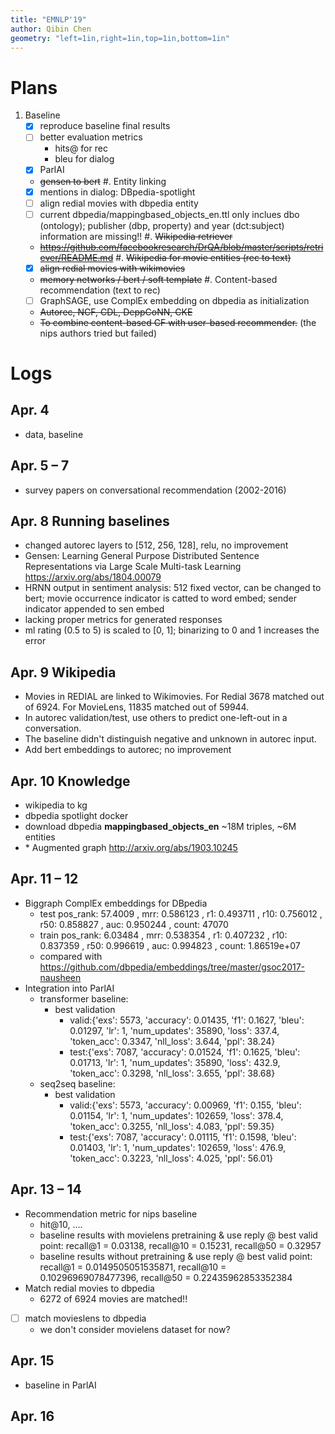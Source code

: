 ```yaml
---
title: "EMNLP'19"
author: Qibin Chen
geometry: "left=1in,right=1in,top=1in,bottom=1in"
---
```


# Plans

1. Baseline
    - [x] reproduce baseline final results
    - [ ] better evaluation metrics
        - hits@ for rec
        - bleu for dialog
    - [x] ParlAI
    - ~~gensen to bert~~
#. Entity linking
    - [x] mentions in dialog: DBpedia-spotlight
    - [ ] align redial movies with dbpedia entity
    - [ ] current dbpedia/mappingbased_objects_en.ttl only inclues dbo (ontology); publisher (dbp, property)  and year (dct:subject) information are missing!!
#. ~~Wikipedia retriever~~
    - ~~<https://github.com/facebookresearch/DrQA/blob/master/scripts/retriever/README.md>~~
#. ~~Wikipedia for movie entities (rec to text)~~
    - [x] ~~align redial movies with wikimovies~~
    - ~~memory networks / bert / soft template~~
#. Content-based recommendation (text to rec)
    - [ ] GraphSAGE, use ComplEx embedding on dbpedia as initialization
    - ~~Autorec, NCF, CDL, DeppCoNN, CKE~~
    - ~~To combine content-based CF with user-based recommender.~~ (the nips authors tried but failed)

# Logs

## Apr. 4

- data, baseline

## Apr. 5 – 7

- survey papers on conversational recommendation (2002-2016)

## Apr. 8 Running baselines

- changed autorec layers to \[512, 256, 128\], relu, no improvement
- Gensen: Learning General Purpose Distributed Sentence Representations via Large Scale Multi-task Learning <https://arxiv.org/abs/1804.00079>
- HRNN output in sentiment analysis: 512 fixed vector, can be changed to bert; movie occurrence indicator is catted to word embed; sender indicator appended to sen embed
- lacking proper metrics for generated responses
- ml rating (0.5 to 5) is scaled to \[0, 1\]; binarizing to 0 and 1 increases the error

## Apr. 9 Wikipedia

- Movies in REDIAL are linked to Wikimovies. For Redial 3678 matched out of 6924. For MovieLens, 11835 matched out of 59944.
- In autorec validation/test, use others to predict one-left-out in a conversation.
- The baseline didn't distinguish negative and unknown in autorec input.
- Add bert embeddings to autorec; no improvement

## Apr. 10 Knowledge

- wikipedia to kg
- dbpedia spotlight docker
- download dbpedia **mappingbased\_objects\_en** \~18M triples, \~6M entities
- \* Augmented graph <http://arxiv.org/abs/1903.10245>

## Apr. 11 – 12

- Biggraph ComplEx embeddings for DBpedia
    - test pos\_rank: 57.4009 , mrr: 0.586123 , r1: 0.493711 , r10: 0.756012 , r50: 0.858827 , auc: 0.950244 , count: 47070
    - train pos\_rank: 6.03484 , mrr: 0.538354 , r1: 0.407232 , r10: 0.837359 , r50: 0.996619 , auc: 0.994823 , count: 1.86519e+07
    - compared with <https://github.com/dbpedia/embeddings/tree/master/gsoc2017-nausheen>
- Integration into ParlAI
    - transformer baseline:
        - best validation
            - valid:{'exs': 5573, 'accuracy': 0.01435, 'f1': 0.1627, 'bleu': 0.01297, 'lr': 1, 'num_updates': 35890, 'loss': 337.4, 'token_acc': 0.3347, 'nll_loss': 3.644, 'ppl': 38.24}
            - test:{'exs': 7087, 'accuracy': 0.01524, 'f1': 0.1625, 'bleu': 0.01713, 'lr': 1, 'num_updates': 35890, 'loss': 432.9, 'token_acc': 0.3298, 'nll_loss': 3.655, 'ppl': 38.68}
    - seq2seq baseline:
        - best validation
            - valid:{'exs': 5573, 'accuracy': 0.00969, 'f1': 0.155, 'bleu': 0.01154, 'lr': 1, 'num\_updates': 102659, 'loss': 378.4, 'token\_acc': 0.3255, 'nll\_loss': 4.083, 'ppl': 59.35}
            - test:{'exs': 7087, 'accuracy': 0.01115, 'f1': 0.1598, 'bleu': 0.01403, 'lr': 1, 'num\_updates': 102659, 'loss': 476.9, 'token\_acc': 0.3223, 'nll\_loss': 4.025, 'ppl': 56.01}

## Apr. 13 – 14

- Recommendation metric for nips baseline
    - hit@10, ....
    - baseline results with movielens pretraining & use reply @ best valid point: recall@1 = 0.03138, recall@10 = 0.15231, recall@50 = 0.32957
    - baseline results without pretraining & use reply @ best valid point: recall@1 = 0.0149505051535871, recall@10 = 0.10296969078477396, recall@50 = 0.22435962853352384
- Match redial movies to dbpedia
    - 6272 of 6924 movies are matched!!
- [ ] match movieslens to dbpedia
    - we don't consider movielens dataset for now?

## Apr. 15

- baseline in ParlAI

## Apr. 16
